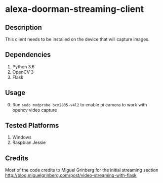 # alexa-doorman-streaming-client

## Description
This client needs to be installed on the device that will capture images. 

## Dependencies
1. Python 3.6
1. OpenCV 3
1. Flask


## Usage
0. Run `sudo modprobe bcm2835-v4l2` to enable pi camera to work with opencv video capture


## Tested Platforms
1. Windows
1. Raspbian Jessie


## Credits
Most of the code credits to Miguel Grinberg for the initial streaming section
http://blog.miguelgrinberg.com/post/video-streaming-with-flask